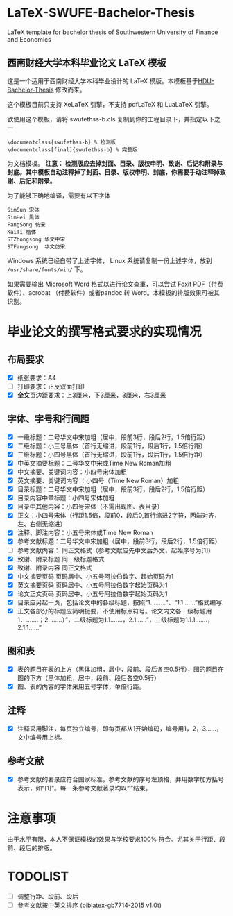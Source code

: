 # LaTeX-SWUFE-Bachelor-Thesis
LaTeX template for bachelor thesis of Southwestern University of Finance and Economics

西南财经大学本科毕业论文 LaTeX 模板
 ---

这是一个适用于西南财经大学本科毕业设计的 LaTeX 模版。本模板基于[HDU-Bachelor-Thesis](https://github.com/m13253/LaTeX-HDU-Bachelor-Thesis) 修改而来。

这个模板目前只支持 XeLaTeX 引擎，不支持 pdfLaTeX 和 LuaLaTeX 引擎。

欲使用这个模板，请将 swufethss-b.cls 复制到你的工程目录下，并指定以下之一

```
\documentclass{swufethss-b} % 检测版
\documentclass[final]{swufethss-b} % 完整版
```
为文档模板。
**注意： 检测版应去掉封面、目录、版权申明、致谢、后记和附录与封底。其中模板自动注释掉了封面、目录、版权申明、封底，你需要手动注释掉致谢、后记和附录。**

为了能够正确地编译，需要有以下字体
```
SimSun 宋体
SimHei 黑体
FangSong 仿宋
KaiTi 楷体
STZhongsong 华文中宋
STFangsong  华文仿宋
```
Windows 系统已经自带了上述字体， Linux 系统请复制一份上述字体，放到 `/usr/share/fonts/win/` 下。

如果需要输出 Microsoft Word 格式以进行论文查重，可以尝试 Foxit PDF（付费软件）、acrobat （付费软件）或者pandoc  转 Word。本模板的排版效果可被其识别。

# 毕业论文的撰写格式要求的实现情况
## 布局要求
- [x] 纸张要求：A4
- [ ] 打印要求：正反双面打印
- [x] **全文**页边距要求：上3厘米，下3厘米，3厘米，右3厘米
## 字体、字号和行间距

- [x] 一级标题：二号华文中宋加粗（居中，段前3行，段后2行，1.5倍行距）
- [x] 二级标题：小三号黑体（首行无缩进，段前1行，段后1行，1.5倍行距）
- [x] 三级标题：小四号黑体（首行无缩进，段前1行，段后1行，1.5倍行距）
- [x] 中英文摘要标题：二号华文中宋或Time New Roman加粗
- [x] 中文摘要、关键词内容：小四号宋体加粗 
- [x] 英文摘要、关键词内容 ：小四号（Time New Roman）加粗
- [x] 目录标题：二号华文中宋加粗（居中，段前3行，段后2行，1.5倍行距）
- [x] 目录内容中章标题：小四号宋体加粗
- [x] 目录中其他内容：小四号宋体（不需出现图、表目录）
- [x] 正文：小四号宋体（行距1.5倍，段前0，段后0,首行缩进2字符，两端对齐，左、右侧无缩进）
- [x] 注释、脚注内容：小五号宋体或Time New Roman
- [x] 参考文献标题：二号华文中宋加粗（居中，段前3行，段后2行，1.5倍行距）
- [ ] 参考文献内容： 同正文格式（参考文献应先中文后外文，起始序号为[1]）
- [x] 致谢、附录标题      同一级标题格式
- [x] 致谢、附录内容      同正文格式
- [x] 中文摘要页码       页码居中、小五号阿拉伯数字、起始页码为1
- [x] 英文摘要页码       页码居中、小五号阿拉伯数字起始页码为1
- [x] 论文正文页码       页码居中、小五号阿拉伯数字起始页码为1
- [x] 目录应另起一页，包括论文中的各级标题，按照“1.     .……”、“1.1    ……”格式编写.
- [x] 正文各部分的标题应简明扼要，不使用标点符号。论文内文各一级标题用1．.……；2.    ……）”，二级标题为1.1.……，2.1……”，三级标题为1.1.1.……，2.1.1……”

## 图和表

- [x] 表的题目在表的上方（黑体加粗，居中，段前、段后各空0.5行），图的题目在图的下方（黑体加粗，居中，段前、段后各空0.5行）
- [x] 图、表的内容的字体采用五号字体，单倍行距。

## 注释

- [x] 注释采用脚注，每页独立编号，即每页都从1开始编码，编号用1，2，3……，文中编号用上标。

## 参考文献

- [x] 参考文献的著录应符合国家标准，参考文献的序号左顶格，并用数字加方括号表示，如“[1]”。每一条参考文献著录均以“.”结束。

# 注意事项

由于水平有限，本人不保证模板的效果与学校要求100% 符合。尤其关于行距、段前、段后的排版。

# TODOLIST
- [ ] 调整行距、段前、段后
- [ ] 参考文献按中英文排序 (biblatex-gb7714-2015 v1.0t)
